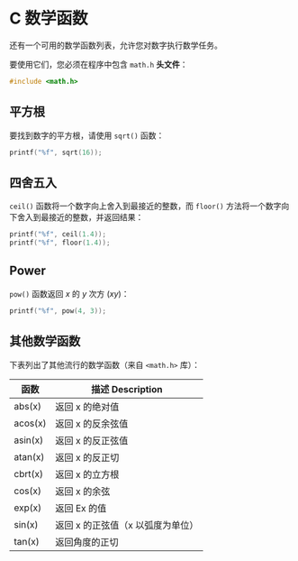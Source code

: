 C 数学函数
===

还有一个可用的数学函数列表，允许您对数字执行数学任务。

要使用它们，您必须在程序中包含 `math.h` **头文件**：

```c
#include <math.h>
```

## 平方根

要找到数字的平方根，请使用 `sqrt()` 函数：

```c
printf("%f", sqrt(16));
```

## 四舍五入

`ceil()` 函数将一个数字向上舍入到最接近的整数，而 `floor()` 方法将一个数字向下舍入到最接近的整数，并返回结果：

```c
printf("%f", ceil(1.4));
printf("%f", floor(1.4));
```

## Power

`pow()` 函数返回 *x* 的 *y* 次方 (*xy*)：

```c
printf("%f", pow(4, 3));
```

## 其他数学函数

下表列出了其他流行的数学函数（来自 `<math.h>` 库）：

| 函数 | 描述 Description |
| -------- | --------------------------------------- |
| abs(x)   | 返回 x 的绝对值 |
| acos(x)  | 返回 x 的反余弦值 |
| asin(x)  | 返回 x 的反正弦值 |
| atan(x)  | 返回 x 的反正切 |
| cbrt(x)  | 返回 x 的立方根 |
| cos(x)   | 返回 x 的余弦 |
| exp(x)   | 返回 Ex 的值 |
| sin(x)   | 返回 x 的正弦值（x 以弧度为单位） |
| tan(x)   | 返回角度的正切 |
